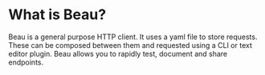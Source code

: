 # What is Beau?

Beau is a general purpose HTTP client. It uses a yaml file to store requests.
These can be composed between them and requested using a CLI or text editor
plugin. Beau allows you to rapidly test, document and share endpoints.
